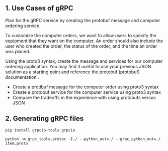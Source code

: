 ## 1. Use Cases of gRPC

Plan for the gRPC service by creating the protobuf message and computer ordering service.

To customize the computer orders, we want to allow users to specify the equipment that they want on the computer. An order should also include the user who created the order, the status of the order, and the time an order was placed.

Using the proto3 syntax, create the message and services for our computer ordering application. You may find it useful to use your previous JSON solution as a starting point and reference the protobuf ([protobuf](https://protobuf.dev/programming-guides/proto3/)) documentation .

- Create a protibuf message for the computer order using proto3 syntax
- Create a protobuf service for the computer service using proto3 syntax
- Compare the tradeoffs in the experience with using protobufs versus JSON

## 2. Generating gRPC files
`pip install grpcio-tools grpcio`

`python -m grpc_tools.protoc -I./ --python_out=./ --grpc_python_out=./ item.proto`

